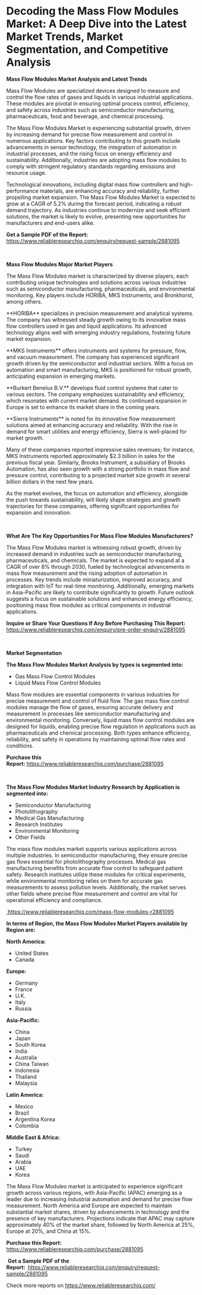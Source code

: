 <p><h1>Decoding the Mass Flow Modules Market: A Deep Dive into the Latest Market Trends, Market Segmentation, and Competitive Analysis</h1></p><p><strong>Mass Flow Modules Market Analysis and Latest Trends</strong></p>
<p><p>Mass Flow Modules are specialized devices designed to measure and control the flow rates of gases and liquids in various industrial applications. These modules are pivotal in ensuring optimal process control, efficiency, and safety across industries such as semiconductor manufacturing, pharmaceuticals, food and beverage, and chemical processing.</p><p>The Mass Flow Modules Market is experiencing substantial growth, driven by increasing demand for precise flow measurement and control in numerous applications. Key factors contributing to this growth include advancements in sensor technology, the integration of automation in industrial processes, and the rising focus on energy efficiency and sustainability. Additionally, industries are adopting mass flow modules to comply with stringent regulatory standards regarding emissions and resource usage.</p><p>Technological innovations, including digital mass flow controllers and high-performance materials, are enhancing accuracy and reliability, further propelling market expansion. The Mass Flow Modules Market is expected to grow at a CAGR of 5.2% during the forecast period, indicating a robust demand trajectory. As industries continue to modernize and seek efficient solutions, the market is likely to evolve, presenting new opportunities for manufacturers and end-users alike.</p></p>
<p><strong>Get a Sample PDF of the Report:&nbsp;</strong> <a href="https://www.reliableresearchiq.com/enquiry/request-sample/2881095?utm_campaign=3124&utm_medium=2&utm_source=Github&utm_content=ia&utm_term=12032025&utm_id=mass-flow-modules">https://www.reliableresearchiq.com/enquiry/request-sample/2881095</a></p>
<p>&nbsp;</p>
<p><strong>Mass Flow Modules Major Market Players</strong></p>
<p><p>The Mass Flow Modules market is characterized by diverse players, each contributing unique technologies and solutions across various industries such as semiconductor manufacturing, pharmaceuticals, and environmental monitoring. Key players include HORIBA, MKS Instruments, and Bronkhorst, among others.</p><p>**HORIBA** specializes in precision measurement and analytical systems. The company has witnessed steady growth owing to its innovative mass flow controllers used in gas and liquid applications. Its advanced technology aligns well with emerging industry regulations, fostering future market expansion.</p><p>**MKS Instruments** offers instruments and systems for pressure, flow, and vacuum measurement. The company has experienced significant growth driven by the semiconductor and industrial sectors. With a focus on automation and smart manufacturing, MKS is positioned for robust growth, anticipating expansion in emerging markets.</p><p>**Burkert Benelux B.V.** develops fluid control systems that cater to various sectors. The company emphasizes sustainability and efficiency, which resonates with current market demand. Its continued expansion in Europe is set to enhance its market share in the coming years.</p><p>**Sierra Instruments** is noted for its innovative flow measurement solutions aimed at enhancing accuracy and reliability. With the rise in demand for smart utilities and energy efficiency, Sierra is well-placed for market growth. </p><p>Many of these companies reported impressive sales revenues; for instance, MKS Instruments reported approximately $2.3 billion in sales for the previous fiscal year. Similarly, Brooks Instrument, a subsidiary of Brooks Automation, has also seen growth with a strong portfolio in mass flow and pressure control, contributing to a projected market size growth in several billion dollars in the next few years.</p><p>As the market evolves, the focus on automation and efficiency, alongside the push towards sustainability, will likely shape strategies and growth trajectories for these companies, offering significant opportunities for expansion and innovation.</p></p>
<p>&nbsp;</p>
<p><strong>What Are The Key Opportunities For Mass Flow Modules Manufacturers?</strong></p>
<p><p>The Mass Flow Modules market is witnessing robust growth, driven by increased demand in industries such as semiconductor manufacturing, pharmaceuticals, and chemicals. The market is expected to expand at a CAGR of over 8% through 2030, fueled by technological advancements in mass flow measurement and the rising adoption of automation in processes. Key trends include miniaturization, improved accuracy, and integration with IoT for real-time monitoring. Additionally, emerging markets in Asia-Pacific are likely to contribute significantly to growth. Future outlook suggests a focus on sustainable solutions and enhanced energy efficiency, positioning mass flow modules as critical components in industrial applications.</p></p>
<p><strong>Inquire or Share Your Questions If Any Before Purchasing This Report:</strong> <a href="https://www.reliableresearchiq.com/enquiry/pre-order-enquiry/2881095?utm_campaign=3124&utm_medium=2&utm_source=Github&utm_content=ia&utm_term=12032025&utm_id=mass-flow-modules">https://www.reliableresearchiq.com/enquiry/pre-order-enquiry/2881095</a></p>
<p>&nbsp;</p>
<p><strong>Market Segmentation</strong></p>
<p><strong>The Mass Flow Modules Market Analysis by types is segmented into:</strong></p>
<p><ul><li>Gas Mass Flow Control Modules</li><li>Liquid Mass Flow Control Modules</li></ul></p>
<p><p>Mass flow modules are essential components in various industries for precise measurement and control of fluid flow. The gas mass flow control modules manage the flow of gases, ensuring accurate delivery and measurement in processes like semiconductor manufacturing and environmental monitoring. Conversely, liquid mass flow control modules are designed for liquids, enabling precise flow regulation in applications such as pharmaceuticals and chemical processing. Both types enhance efficiency, reliability, and safety in operations by maintaining optimal flow rates and conditions.</p></p>
<p><strong>Purchase this Report:&nbsp;</strong><a href="https://www.reliableresearchiq.com/purchase/2881095?utm_campaign=3124&utm_medium=2&utm_source=Github&utm_content=ia&utm_term=12032025&utm_id=mass-flow-modules">https://www.reliableresearchiq.com/purchase/2881095</a></p>
<p>&nbsp;</p>
<p><strong>The Mass Flow Modules Market Industry Research by Application is segmented into:</strong></p>
<p><ul><li>Semiconductor Manufacturing</li><li>Photolithography</li><li>Medical Gas Manufacturing</li><li>Research Institutes</li><li>Environmental Monitoring</li><li>Other Fields</li></ul></p>
<p><p>The mass flow modules market supports various applications across multiple industries. In semiconductor manufacturing, they ensure precise gas flows essential for photolithography processes. Medical gas manufacturing benefits from accurate flow control to safeguard patient safety. Research institutes utilize these modules for critical experiments, while environmental monitoring relies on them for accurate gas measurements to assess pollution levels. Additionally, the market serves other fields where precise flow measurement and control are vital for operational efficiency and compliance.</p></p>
<p><a href="https://www.reliableresearchiq.com/mass-flow-modules-r2881095?utm_campaign=3124&utm_medium=2&utm_source=Github&utm_content=ia&utm_term=12032025&utm_id=mass-flow-modules">&nbsp;https://www.reliableresearchiq.com/mass-flow-modules-r2881095</a></p>
<p><strong>In terms of Region, the Mass Flow Modules Market Players available by Region are:</strong></p>
<p>
    <p> <strong> North America: </strong>
        <ul>
            <li>United States</li>
            <li>Canada</li>
        </ul>
        </p> 
    <p> <strong> Europe: </strong>
        <ul>
            <li>Germany</li>
            <li>France</li>
            <li>U.K.</li>
            <li>Italy</li>
            <li>Russia</li>
        </ul>
        </p> 
    <p> <strong> Asia-Pacific: </strong>
        <ul>
            <li>China</li>
            <li>Japan</li>
            <li>South Korea</li>
            <li>India</li>
            <li>Australia</li>
            <li>China Taiwan</li>
            <li>Indonesia</li>
            <li>Thailand</li>
            <li>Malaysia</li>
        </ul>
        </p> 
    <p> <strong> Latin America: </strong>
        <ul>
            <li>Mexico</li>
            <li>Brazil</li>
            <li>Argentina Korea</li>
            <li>Colombia</li>
        </ul>
        </p> 
    <p> <strong> Middle East & Africa: </strong>
        <ul>
            <li>Turkey</li>
            <li>Saudi</li>
            <li>Arabia</li>
            <li>UAE</li>
            <li>Korea</li>
        </ul>
    </p>
    </p>
<p><p>The Mass Flow Modules market is anticipated to experience significant growth across various regions, with Asia-Pacific (APAC) emerging as a leader due to increasing industrial automation and demand for precise flow measurement. North America and Europe are expected to maintain substantial market shares, driven by advancements in technology and the presence of key manufacturers. Projections indicate that APAC may capture approximately 40% of the market share, followed by North America at 25%, Europe at 20%, and China at 15%.</p></p>
<p><strong>Purchase this Report: </strong><a href="https://www.reliableresearchiq.com/purchase/2881095?utm_campaign=3124&utm_medium=2&utm_source=Github&utm_content=ia&utm_term=12032025&utm_id=mass-flow-modules">https://www.reliableresearchiq.com/purchase/2881095</a></p>
<p>&nbsp;<strong>Get a Sample PDF of the Report:&nbsp;&nbsp;</strong><a href="https://www.reliableresearchiq.com/enquiry/request-sample/2881095?utm_campaign=3124&utm_medium=2&utm_source=Github&utm_content=ia&utm_term=12032025&utm_id=mass-flow-modules">https://www.reliableresearchiq.com/enquiry/request-sample/2881095</a></p>
<p><strong></strong></p>
<p>Check more reports on <a href="https://www.reliableresearchiq.com/?utm_campaign=3124&utm_medium=2&utm_source=Github&utm_content=ia&utm_term=12032025&utm_id=mass-flow-modules">https://www.reliableresearchiq.com/</a></p>